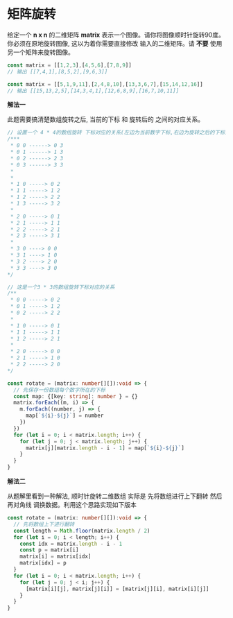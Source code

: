 # 矩阵旋转

  给定一个 **n x n** 的二维矩阵 **matrix** 表示一个图像。请你将图像顺时针旋转90度。 你必须在原地旋转图像, 这以为着你需要直接修改
  输入的二维矩阵。请 **不要** 使用另一个矩阵来旋转图像。

```js
const matrix = [[1,2,3],[4,5,6],[7,8,9]]
// 输出 [[7,4,1],[8,5,2],[9,6,3]]

const matrix = [[5,1,9,11],[2,4,8,10],[13,3,6,7],[15,14,12,16]]
// 输出 [[15,13,2,5],[14,3,4,1],[12,6,8,9],[16,7,10,11]]
```

**解法一**

  此题需要搞清楚数组旋转之后, 当前的下标 和 旋转后的 之间的对应关系。

```ts
// 设置一个 4 * 4的数组旋转 下标对应的关系(左边为当前数字下标,右边为旋转之后的下标)
/***
 * 0 0 ------> 0 3
 * 0 1 ------> 1 3
 * 0 2 ------> 2 3
 * 0 3 ------> 3 3
 * 
 * 
 * 1 0 -----> 0 2
 * 1 1 -----> 1 2
 * 1 2 -----> 2 2
 * 1 3 -----> 3 2
 * 
 * 2 0 -----> 0 1
 * 2 1 -----> 1 1
 * 2 2 -----> 2 1
 * 2 3 -----> 3 1
 * 
 * 3 0 ----> 0 0
 * 3 1 ----> 1 0
 * 3 2 ----> 2 0
 * 3 3 ----> 3 0
*/

// 这是一个3 * 3的数组旋转下标对应的关系
/**
 * 0 0 -----> 0 2
 * 0 1 -----> 1 2
 * 0 2 -----> 2 2
 * 
 * 1 0 -----> 0 1
 * 1 1 -----> 1 1
 * 1 2 -----> 2 1
 * 
 * 2 0 -----> 0 0
 * 2 1 -----> 1 0
 * 2 2 -----> 2 0
*/

const rotate = (matrix: number[][]):void => {
  // 先保存一份数组每个数字所在的下标
  const map: {[key: string]: number } = {}
  matrix.forEach((m, i) => {
    m.forEach((number, j) => {
      map[`${i}-${j}`] = number
    })
  })
  for (let i = 0; i < matrix.length; i++) {
    for (let j = 0; j < matrix.length; j++) {
      matrix[j][matrix.length - i - 1] = map[`${i}-${j}`]
    }
  }
}
```

**解法二**

  从题解里看到一种解法, 顺时针旋转二维数组 实际是 先将数组进行上下翻转 然后再对角线 调换数据。利用这个思路实现如下版本
```ts
const rotate = (matrix: number[][]):void => {
  // 先将数组上下进行翻转
  const length = Math.floor(matrix.length / 2)
  for (let i = 0; i < length; i++) {
    const idx = matrix.length - i - 1
    const p = matrix[i]
    matrix[i] = matrix[idx]
    matrix[idx] = p
  }
  for (let i = 0; i < matrix.length; i++) {
    for (let j = 0; j < i; j++) {
      [matrix[i][j], matrix[j][i]] = [matrix[j][i], matrix[i][j]]
    }
  }
}
```
